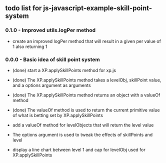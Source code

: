## todo list for js-javascript-example-skill-point-system

### 0.1.0 - Improved utils.logPer method
* create an improved logPer method that will result in a given per value of 1 also returning 1

### 0.0.0 - Basic idea of skill point system
* (done) start a XP.applySkillPoints method for xp.js
* (done) The XP.applySkillPoints method takes a levelObj, skillPoint value, and a options argument as arguments
* (done) The XP.applySkillPoints method returns an object with a valueOf method
* (done) The valueOf method is used to return the current primitive value of what is betting set by XP.applySkillPoints
* add a valueOf method for levelObjects that will return the level value
* The options argument is used to tweak the effects of skillPoints and level

* display a line chart between level 1 and cap for levelObj used for XP.applySkillPoints